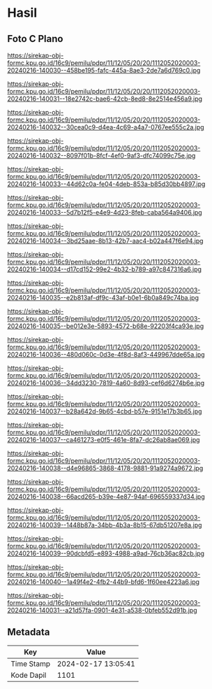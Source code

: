 # Hasil

## Foto C Plano

https://sirekap-obj-formc.kpu.go.id/16c9/pemilu/pdpr/11/12/05/20/20/1112052020003-20240216-140030--458be195-fafc-445a-8ae3-2de7a6d769c0.jpg

https://sirekap-obj-formc.kpu.go.id/16c9/pemilu/pdpr/11/12/05/20/20/1112052020003-20240216-140031--18e2742c-bae6-42cb-8ed8-8e2514e456a9.jpg

https://sirekap-obj-formc.kpu.go.id/16c9/pemilu/pdpr/11/12/05/20/20/1112052020003-20240216-140032--30cea0c9-d4ea-4c69-a4a7-0767ee555c2a.jpg

https://sirekap-obj-formc.kpu.go.id/16c9/pemilu/pdpr/11/12/05/20/20/1112052020003-20240216-140032--8097f01b-8fcf-4ef0-9af3-dfc74099c75e.jpg

https://sirekap-obj-formc.kpu.go.id/16c9/pemilu/pdpr/11/12/05/20/20/1112052020003-20240216-140033--44d62c0a-fe04-4deb-853a-b85d30bb4897.jpg

https://sirekap-obj-formc.kpu.go.id/16c9/pemilu/pdpr/11/12/05/20/20/1112052020003-20240216-140033--5d7b12f5-e4e9-4d23-8feb-caba564a9406.jpg

https://sirekap-obj-formc.kpu.go.id/16c9/pemilu/pdpr/11/12/05/20/20/1112052020003-20240216-140034--3bd25aae-8b13-42b7-aac4-b02a447f6e94.jpg

https://sirekap-obj-formc.kpu.go.id/16c9/pemilu/pdpr/11/12/05/20/20/1112052020003-20240216-140034--d17cd152-99e2-4b32-b789-a97c847316a6.jpg

https://sirekap-obj-formc.kpu.go.id/16c9/pemilu/pdpr/11/12/05/20/20/1112052020003-20240216-140035--e2b813af-df9c-43af-b0e1-6b0a849c74ba.jpg

https://sirekap-obj-formc.kpu.go.id/16c9/pemilu/pdpr/11/12/05/20/20/1112052020003-20240216-140035--be012e3e-5893-4572-b68e-92203f4ca93e.jpg

https://sirekap-obj-formc.kpu.go.id/16c9/pemilu/pdpr/11/12/05/20/20/1112052020003-20240216-140036--480d060c-0d3e-4f8d-8af3-449967dde65a.jpg

https://sirekap-obj-formc.kpu.go.id/16c9/pemilu/pdpr/11/12/05/20/20/1112052020003-20240216-140036--34dd3230-7819-4a60-8d93-cef6d6274b6e.jpg

https://sirekap-obj-formc.kpu.go.id/16c9/pemilu/pdpr/11/12/05/20/20/1112052020003-20240216-140037--b28a642d-9b65-4cbd-b57e-9151e17b3b65.jpg

https://sirekap-obj-formc.kpu.go.id/16c9/pemilu/pdpr/11/12/05/20/20/1112052020003-20240216-140037--ca461273-e0f5-461e-8fa7-dc26ab8ae069.jpg

https://sirekap-obj-formc.kpu.go.id/16c9/pemilu/pdpr/11/12/05/20/20/1112052020003-20240216-140038--d4e96865-3868-4178-9881-91a9274a9672.jpg

https://sirekap-obj-formc.kpu.go.id/16c9/pemilu/pdpr/11/12/05/20/20/1112052020003-20240216-140038--66acd265-b39e-4e87-94af-696559337d34.jpg

https://sirekap-obj-formc.kpu.go.id/16c9/pemilu/pdpr/11/12/05/20/20/1112052020003-20240216-140039--1448b87a-34bb-4b3a-8b15-67db51207e8a.jpg

https://sirekap-obj-formc.kpu.go.id/16c9/pemilu/pdpr/11/12/05/20/20/1112052020003-20240216-140039--90dcbfd5-e893-4988-a9ad-76cb36ac82cb.jpg

https://sirekap-obj-formc.kpu.go.id/16c9/pemilu/pdpr/11/12/05/20/20/1112052020003-20240216-140040--1a49f4e2-4fb2-44b9-bfd6-1f60ee4223a6.jpg

https://sirekap-obj-formc.kpu.go.id/16c9/pemilu/pdpr/11/12/05/20/20/1112052020003-20240216-140031--a21d57fa-0901-4e31-a538-0bfeb552d91b.jpg


## Metadata

| Key        | Value               |
| ---------- | ------------------- |
| Time Stamp | 2024-02-17 13:05:41 |
| Kode Dapil | 1101                |



